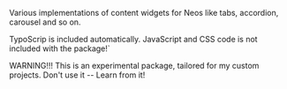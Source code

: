 Various implementations of content widgets for Neos like tabs, accordion, carousel and so on.

TypoScrip is included automatically. JavaScript and CSS code is not included with the package!`

WARNING!!! This is an experimental package, tailored for my custom projects. Don't use it -- Learn from it!
